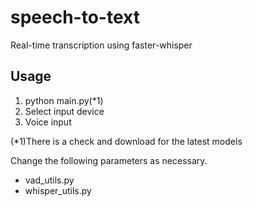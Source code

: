 # speech-to-text

Real-time transcription using faster-whisper

## Usage

1. python main.py(\*1)
2. Select input device
3. Voice input

(\*1)There is a check and download for the latest models

Change the following parameters as necessary.

- vad_utils.py
- whisper_utils.py
